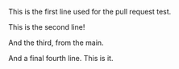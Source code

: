 This is the first line used for the pull request test.

This is the second line!

And the third, from the main.

And a final fourth line. This is it.
